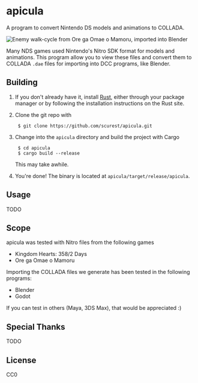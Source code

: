 # apicula

A program to convert Nintendo DS models and animations to COLLADA.

![Enemy walk-cycle from Ore ga Omae o Mamoru, imported into Blender](http://scurest.github.io/apicula/e07BWalk.gif)

Many NDS games used Nintendo's Nitro SDK format for models and animations. This program
allow you to view these files and convert them to COLLADA `.dae` files for importing into
DCC programs, like Blender.

## Building

1. If you don't already have it, install [Rust](https://www.rust-lang.org/), either through
your package manager or by following the installation instructions on the Rust site.

2. Clone the git repo with

        $ git clone https://github.com/scurest/apicula.git

3. Change into the `apicula` directory and build the project with Cargo

        $ cd apicula
        $ cargo build --release

    This may take awhile.

4. You're done! The binary is located at `apicula/target/release/apicula`.

## Usage

TODO

## Scope

apicula was tested with Nitro files from the following games

* Kingdom Hearts: 358/2 Days
* Ore ga Omae o Mamoru

Importing the COLLADA files we generate has been tested in the following programs:

* Blender
* Godot

If you can test in others (Maya, 3DS Max), that would be appreciated :)

## Special Thanks

TODO

## License

CC0 
